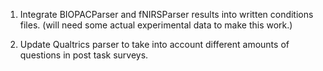 1. Integrate BIOPACParser and fNIRSParser results into written conditions files.
(will need some actual experimental data to make this work.)

2. Update Qualtrics parser to take into account different amounts of questions
in post task surveys.

